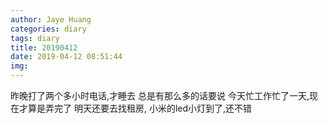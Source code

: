```yaml
---
author: Jaye Huang
categories: diary
tags: diary
title: 20190412
date: 2019-04-12 08:51:44
img:
---
```


昨晚打了两个多小时电话,才睡去
总是有那么多的话要说
今天忙工作忙了一天,现在才算是弄完了
明天还要去找租房,
小米的led小灯到了,还不错